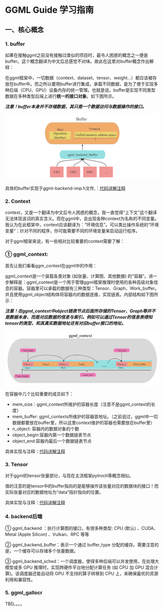 # GGML Guide 学习指南

## 一、核心概念

### 1. buffer

如果在接触ggml之前没有接触过类似的项目时，最令人困惑的概念之一便是buffer。这个概念翻译为中文后总感觉不对味。故此在这里对buffer概念作出解释：

在ggml框架中，一切数据（context、dataset、tensor、weight...）都应该被存放在buffer中。而之所以要用buffer进行集成，承载不同数据，是为了便于实现多种后端（CPU、GPU）设备内存的统一管理。也就是说，buffer是实现不同类型数据在多种类型后端上进行**统一的接口对象**。如下图所示。

***注意！buffer本身并不存储数据，其只是一个数据访问与数据操作的接口。***

![ggml_buffer](../images/GGML_Buffer.png)

具体的buffer实现于ggml-backend-imp.h文件,：[代码详解注释](./GGML_man/ggml-backend-impl.md#1-ggml_backend_buffer)

### 2. Context

context，又是一个翻译为中文后令人困惑的概念，我一直觉得“上下文”这个翻译无法体现该词的真实含义。而在ggml中，会出现各种context为名称的不同变量。我认为在此框架中，context应该翻译为：“环境信息”。可以类比操作系统的“环境变量”：针对不同的程序，你可能需要不同的环境变量来启动运行程序。

对于ggml框架来说，有一些相对比较重要的context需要了解：

### ① ggml_context:

首先让我们看看ggm_context在ggml中的作用：

ggml_context是一个装载各类对象 (如张量、计算图、其他数据) 的“容器”。进一步解释是：ggml_context是一个用于管理ggml框架推理时使用的各种高级对象信息的容器。容器里可以承载的数据有三种类型：Tensor、Graph、Work_buffer。并且使用ggml_object结构体将容器内的数据连接，实现链表。内部结构如下图所示：



***注意！在ggml_context中object链表节点后面所存储的Tensor、Graph等并不是数据本身，而是对应数据的信息与索引。例如可以通过Tensor的信息表得知tensor的类型，和其真实数据地址还有对应buffer接口的地址。***

![](../images/ggml_context.png)

在容器中几个比较重要的成员如下：

- mem_size：ggml_context所维护的容器长度（注意不是ggml_context的长度）
- mem_buffer: ggml_contexts所维护的容器首地址。（之前说过，ggml中一切数据都要放在buffer里，所以这里context维护的容器也需要放在buffer里）
- n_object: 容器内的数据对象的个数
- object_begin:容器内第一个数据链表节点
- object_end:容器内最后一个数据链表节点

具体实现与注释：[代码详解注释](./GGML_man/ggml_c.md#1-ggml_contex)

### 3. Tensor

对于ggml的tensor张量部分，与现在主流框架pytroch等概念相似。

值的注意的是tensor中的buffer指向的是能够操作该张量对应的数据块的接口！而实际张量对应的数据地址为“data”指针指向的位置。

具体实现与注释：[代码详解注释](./GGML_man/ggml_c.md#2-ggml_tensor)

### 4. backend后端

① ggml_backend ：执行计算图的接口，有很多种类型: CPU (默认) 、CUDA、Metal (Apple Silicon) 、Vulkan、RPC 等等

② ggml_backend_buffer：表示一个通过 buffer_type 分配的缓存。需要注意的是，一个缓存可以存储多个张量数据。

③ ggml_backend_sched：一个调度器，使得多种后端可以并发使用，在处理大模型或多 GPU 推理时，实现跨硬件平台地分配计算任务 (如 CPU 加 GPU 混合计算)。该调度器还能自动将 GPU 不支持的算子转移到 CPU 上，来确保最优的资源利用和兼容性。




### 5. ggml_gallocr

TBD。。。。

